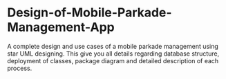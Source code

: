 # Design-of-Mobile-Parkade-Management-App
A complete design and use cases of a mobile parkade management using star UML designing. This give you all details regarding database structure, deployment of classes, package diagram and detailed description of each process.
